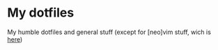 # My dotfiles

My humble dotfiles and general stuff (except for [neo]vim stuff, wich is [here](https://github.com/tiagobrait/vimdir))
